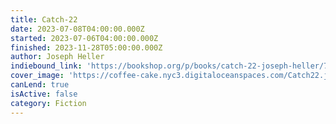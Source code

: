 ```yaml
---
title: Catch-22
date: 2023-07-08T04:00:00.000Z
started: 2023-07-06T04:00:00.000Z
finished: 2023-11-28T05:00:00.000Z
author: Joseph Heller
indiebound_link: 'https://bookshop.org/p/books/catch-22-joseph-heller/7060234?ean=9781451626650'
cover_image: 'https://coffee-cake.nyc3.digitaloceanspaces.com/Catch22.jpg'
canLend: true
isActive: false
category: Fiction
---
```


